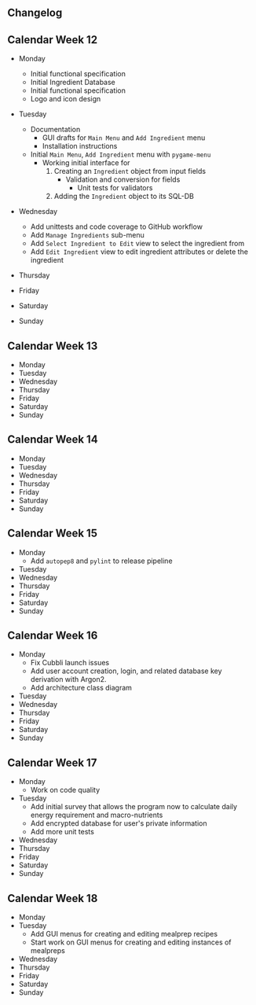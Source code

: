 Changelog
---

## Calendar Week 12
* Monday
  * Initial functional specification
  * Initial Ingredient Database
  * Initial functional specification
  * Logo and icon design

* Tuesday
  * Documentation
    * GUI drafts for `Main Menu` and `Add Ingredient` menu
    * Installation instructions
  * Initial `Main Menu`, `Add Ingredient` menu with `pygame-menu`
    * Working initial interface for
        1) Creating an `Ingredient` object from input fields
           * Validation and conversion for fields
             * Unit tests for validators
        2) Adding the `Ingredient` object to its SQL-DB

* Wednesday
  * Add unittests and code coverage to GitHub workflow
  * Add `Manage Ingredients` sub-menu
  * Add `Select Ingredient to Edit` view to select the ingredient from
  * Add `Edit Ingredient` view to edit ingredient attributes or delete the ingredient
* Thursday
* Friday
* Saturday
* Sunday

## Calendar Week 13
* Monday
* Tuesday
* Wednesday
* Thursday
* Friday
* Saturday
* Sunday

## Calendar Week 14
* Monday
* Tuesday
* Wednesday
* Thursday
* Friday
* Saturday
* Sunday

## Calendar Week 15
* Monday
  * Add `autopep8` and `pylint` to release pipeline
* Tuesday
* Wednesday
* Thursday
* Friday
* Saturday
* Sunday

## Calendar Week 16
* Monday
  * Fix Cubbli launch issues
  * Add user account creation, login, and related database key derivation with Argon2.
  * Add architecture class diagram
* Tuesday
* Wednesday
* Thursday
* Friday
* Saturday
* Sunday

## Calendar Week 17
* Monday
  * Work on code quality
* Tuesday
  * Add initial survey that allows the program now to calculate daily energy requirement and macro-nutrients
  * Add encrypted database for user's private information
  * Add more unit tests
* Wednesday
* Thursday
* Friday
* Saturday
* Sunday

## Calendar Week 18
* Monday
* Tuesday
  * Add GUI menus for creating and editing mealprep recipes
  * Start work on GUI menus for creating and editing instances of mealpreps
* Wednesday
* Thursday
* Friday
* Saturday
* Sunday
